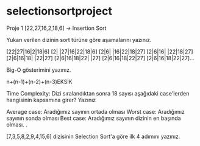 # selectionsortproject


Proje 1
[22,27,16,2,18,6] -> Insertion Sort

Yukarı verilen dizinin sort türüne göre aşamalarını yazınız.

[22|27|16|2|18|6]
[2| |27|16|22|18|6]
[2|6| |16|22|18|27]
[2|6|16| |22|18|27]
[2|6|16|18| |22|27]
[2|6|16|18|22| |27]
[2|6|16|18|22|27]
[2|6|16|18|22|27]...


Big-O gösterimini yazınız.

n+(n-1)+(n-2)+(n-3)EKSİK

Time Complexity: Dizi sıralandıktan sonra 18 sayısı aşağıdaki case'lerden hangisinin kapsamına girer? Yazınız

Average case: Aradığımız sayının ortada olması
Worst case: Aradığımız sayının sonda olması
Best case: Aradığımız sayının dizinin en başında olması.
.



[7,3,5,8,2,9,4,15,6] dizisinin Selection Sort'a göre ilk 4 adımını yazınız.

